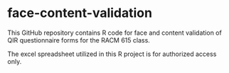 # face-content-validation
This GitHub repository contains R code for face and content validation of QIR questionnaire forms for the RACM 615 class.

The excel spreadsheet utilized in this R project is for authorized access only.